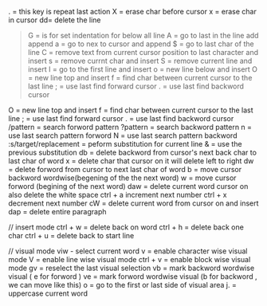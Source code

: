 . = this key is repeat last action
X = erase char before cursor
x = erase char in cursor
dd= delete the line
>G = is for set indentation for below all line
A = go to last in the line add append
a = go to nex to cursor and append
$ = go to last char of the line
C = remove text from current cursor position to last character and insert
s = remove currnt char and insert
S = remove current line and insert
I = go to the first line and insert
o = new line below and insert
O = new line top and insert
f = find char between current cursor to the last line
; = use last find forward cursor
. = use last find backword cursor

O = new line top and insert
f = find char between current cursor to the last line
; = use last find forward cursor
. = use last find backword cursor
/pattern = search forword pattern
?pattern = search backword pattern
n = use last search pattern forword
N = use last search pattern backword
:s/target/replacement = peform substitution for current line
& = use the previous substitution
db = delete backword from cursor's next back char to last char of word
x = delete char that cursor on it will delete left to right
dw = delete forword from cursor to next last char of word
b = move cursor backword wordwise(begening of the the next word)
w = move cursor forword (begining of the next word)
daw = delete current word cursor on also delete the white space
ctrl + a increment next number
ctrl + x decrement next number
cW  = delete current word from cursor on and insert
dap = delete entire paragraph

// insert mode
ctrl + w = delete back on word
ctrl + h = delete back one char
ctrl + u = delete back to start line

// visual mode
viw - select current word
v = enable character wise visual mode
V = enable line wise visual mode
ctrl + v = enable block wise visual mode
gv = reselect the last visual selection
vb = mark backword wordwise visual ( e for forword )
ve = mark forword wordwise visual (b for backword , we can move like this)
o =  go to the first or last side of visual area
j. = uppercase current word